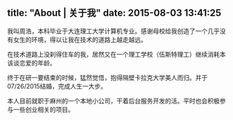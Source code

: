 title: "About | 关于我"
date: 2015-08-03 13:41:25
---
我叫周浩，本科毕业于大连理工大学计算机专业。感谢母校给我创造了一个几乎没有女生的环境，得以让我在技术的道路上越走越远。   

在技术道路上没刹得住车的我，居然又在一个理工学校（伍斯特理工）继续消耗本该谈恋爱的年龄。

终于在研一要结束的时候，猛然觉悟，抱得隔壁卡拉克大学美人而归。并于07/26/2015结婚，完成人生一大步。

本人目前就职于麻州的一个本地小公司，干着后台服务开发的活。平时也会积极参与一些创业相关的项目。
